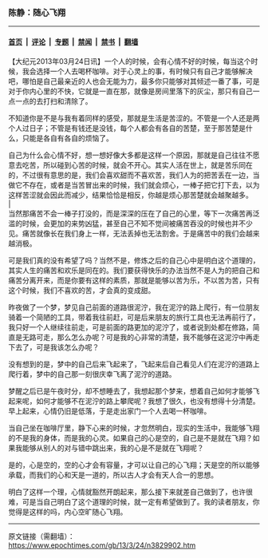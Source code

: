 ### 陈静：随心飞翔

---

#### [首页](../../../..?n3829902) &nbsp;|&nbsp; [评论](../../../../../epoch-comment?n3829902) &nbsp;|&nbsp; [专题](../../../../../epoch-special?n3829902) &nbsp;|&nbsp; [禁闻](../../../../../epoch-news?n3829902) &nbsp;|&nbsp; [禁书](../../../../../books?n3829902) &nbsp;|&nbsp; [翻墙](https://github.com/gfw-breaker/nogfw/blob/master/README.md?n3829902)


<div class="post_content" id="artbody" itemprop="articleBody">
 <!-- article content begin -->
 <p>
  【大纪元2013年03月24日讯】一个人的时候，会有心情不好的时候，每当这个时候，我会选择一个人去喝杯咖啡。对于心灵上的事，有时候只有自己才能够解决吧，哪怕是自己最亲近的人也会无能为力，最多你只能够对其倾述一番了事，可是对于你内心里的不快，它就是一直在那，就像是房间里落下的灰尘，那只有自己一点一点的去打扫和清除了。
 </p>
 <p>
  不知道你是不是与我有着同样的感受，那就是生活是苦涩的。不管是一个人还是两个人过日子；不管是有钱还是没钱，每个人都会有各自的苦楚，至于那苦楚是什么，只能是各自有各自的烦恼了。
 </p>
 <p>
  自己为什么会心情不好，想一想好像大多都是这样一个原因，那就是自己往往不愿意去吃苦，所以碰到心苦的时候，就会不开心。其实人活在世上，就是苦乐同在的，不过很有意思的是，我们会喜欢甜而不喜欢苦，我们人为的把苦丢在一边，当做它不存在，或者是当苦冒出来的时候，我们就会烦心，一棒子把它打下去，以为这样苦涩就会因此而减少，结果恰恰是相反，你越是烦心那苦楚就会越聚越多。
  <br/>
  |
  <br/>
  当然那痛苦不会一棒子打没的，而是深深的压在了自己的心里，等下一次痛苦再泛滥的时候，会更加的来势凶猛，甚至自己不知不觉间被痛苦吞没的时候也并不少见。痛苦就像长在我们身上一样，无法丢掉也无法割舍。于是痛苦中的我们会越来越消极。
 </p>
 <p>
  可是我们真的没有希望了吗？当然不是，修炼之后的自己心中是明白这个道理的，其实人生的痛苦和欢乐是同在的。我们要获得快乐的办法当然不是人为的把自己和痛苦分离开来，而是你要有这样的素质，那就是能够以苦为乐，不以苦为苦，只有这个时候，我们不喜欢的苦，才会真的变成甜。
 </p>
 <p>
  昨夜做了一个梦，梦见自己前面的道路很泥泞，我在泥泞的路上爬行，有一位朋友骑着一个简陋的工具，带着我往前赶，可是后来朋友的旅行工具也无法再前行了，我只好一个人继续往前走，可是前面的路更加的泥泞了，或者说到处都在修路，简直是无路可走，那么怎么办呢？可是我的心非常的清楚，我不能够在这泥泞中再走下去了，可是我该怎么办呢？
 </p>
 <p>
  没有想到的是，梦中的自己后来飞起来了，飞起来后自己看见人们在泥泞的道路上爬行着，梦中的自己那一刻很庆幸飞离了泥泞的道路。
 </p>
 <p>
  梦醒之后已是午夜时分，却不想睡去了，我想起那个梦来，想着自己如何才能够飞起来呢，如何才能够不在泥泞的路上攀爬呢？我想了很久，也没有想得十分清楚。早上起来，心情仍旧是低落，于是走出家门一个人去喝一杯咖啡。
 </p>
 <p>
  当自己坐在咖啡厅里，静下心来的时候，才忽然明白，现实的生活中，我能够飞翔的不是我的身体，而是我的心灵。如果自己的心是空的，自己是不是就在飞翔？如果我能够从别人的对与错中跳出来，我的心是不是就在飞翔呢？
 </p>
 <p>
  是的，心是空的，空的心才会有容量，才可以让自己的心飞翔；天是空的所以能够承载，而我们的心和天是一道的，所以古人才会有天人合一的思想。
 </p>
 <p>
  明白了这样一个理，心情就豁然开朗起来，那么接下来就差自己做到了，也许很难，可是当自己明白了这个道理的时候，就一定有希望做到了。我的读者朋友，你觉得是这样的吗，内心空旷随心飞翔。
 </p>
 <!-- article content end -->
 <div id="below_article_ad">
 </div>
</div>


---

原文链接（需翻墙）：https://www.epochtimes.com/gb/13/3/24/n3829902.htm
